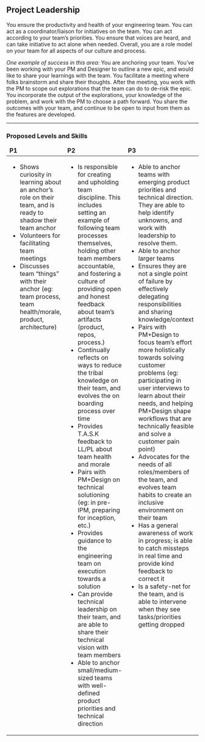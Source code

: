 <!--- This file was GENERATED.  Do not edit it directly.  Instead, edit the corresponding YAML file --->
## Project Leadership

You ensure the productivity and health of your engineering team. You can act as a coordinator/liaison for initiatives on the team. You can act according to your team’s priorities. You ensure that voices are heard, and can take initiative to act alone when needed. Overall, you are a role model on your team for all aspects of our culture and process.

*One example of success in this area*: You are anchoring your team. You’ve been working with your PM and Designer to outline a new epic, and would like to share your learnings with the team. You facilitate a meeting where folks brainstorm and share their thoughts. After the meeting, you work with the PM to scope out explorations that the team can do to de-risk the epic. You incorporate the output of the explorations, your knowledge of the problem, and work with the PM to choose a path forward. You share the outcomes with your team, and continue to be open to input from them as the features are developed.


---
### Proposed Levels and Skills

<table>
<tbody>

<thead>
<td><strong>P1</strong></td>
<td><strong>P2</strong></td>
<td><strong>P3</strong></td>
<td><strong>P4</strong></td>

</thead>

<tr>

<!-- P1 -->
<td valign="top"><ul>
  <li>Shows curiosity in learning about an anchor’s role on their team, and is ready to shadow their team anchor</li>

  <li>Volunteers for facilitating team meetings</li>

  <li>Discusses team “things” with their anchor (eg: team process, team health/morale, product, architecture)</li>
</ul></td>

<!-- P2 -->
<td valign="top"><ul>
  <li>Is responsible for creating and upholding team discipline. This includes setting an example of following team processes themselves, holding other team members accountable, and fostering a culture of providing open and honest feedback about team’s artifacts (product, repos, process.)</li>

  <li>Continually reflects on ways to reduce the tribal knowledge on their team, and evolves the on boarding process over time</li>

  <li>Provides T.A.S.K feedback to LL/PL about team health and morale</li>

  <li>Pairs with PM+Design on technical solutioning (eg: in pre-IPM, preparing for inception, etc.)</li>

  <li>Provides guidance to the engineering team on execution towards a solution</li>

  <li>Can provide technical leadership on their team, and are able to share their technical vision with team members</li>

  <li>Able to anchor small/medium-sized teams with well-defined product priorities and technical direction</li>
</ul></td>

<!-- P3 -->
<td valign="top"><ul>
  <li>Able to anchor teams with emerging product priorities and technical direction. They are able to help identify unknowns, and work with leadership to resolve them.</li>

  <li>Able to anchor larger teams</li>

  <li>Ensures they are not a single point of failure by effectively delegating responsibilities and sharing knowledge/context</li>

  <li>Pairs with PM+Design to focus team’s effort more holistically towards solving customer problems (eg: participating in user interviews to learn about their needs, and helping PM+Design shape workflows that are technically feasible and solve a customer pain point)</li>

  <li>Advocates for the needs of all roles/members of the team, and evolves team habits to create an inclusive environment on their team</li>

  <li>Has a general awareness of work in progress; is able to catch missteps in real time and provide kind feedback to correct it</li>

  <li>Is a safety-net for the team, and is able to intervene when they see tasks/priorities getting dropped</li>
</ul></td>

<!-- P4 -->
<td valign="top"><ul>
  <li>Identifies systemic/long-running issues on their team and are able to intervene to resolve them</li>

  <li>Works with leadership to establish a set of “prioritized skills” and are able to create an environment on their team where team members can grow those skills</li>

  <li>Can delegate responsibilities to more junior team members and guide them through to completion (including providing stretch assignments)</li>

  <li>Works with LL/manager to help team members grow (includes providing feedback and coaching)</li>

  <li>Able to lead teams with long-running/systemic problems (eg: intra-team conflict, tech debt, cons lifting product priorities) through change</li>

  <li>Aware of interfaces and interactions of their team with other teams, and work with leadership to improve them over time</li>

  <li>Promotes/facilitates balanced decision-making on the team by demonstrating awareness of customer problems and sharing that with team members on a story level</li>
</ul></td>

</tr>
</tbody></table>
